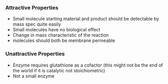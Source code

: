 ### Attractive Properties
 - Small molecule starting material and product should be detectable by mass spec quite easily
 - Small molecules have no biological effect
 - Change in mass characteristic of the reaction
 - molecules should both be membrane permeable

### Unattractive Properties
 - Enzyme requires glutathione as a cofactor (this might not be the end of the world if it is catalytic not stoichiometric)
 - Not a small enzyme
